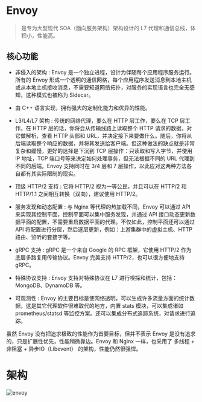 # Envoy

>  是专为大型现代 SOA（面向服务架构）架构设计的 L7 代理和通信总线，体积小，性能高。

## 核心功能

* 非侵入的架构 : Envoy 是一个独立进程，设计为伴随每个应用程序服务运行。所有的 Envoy 形成一个透明的通信网格，每个应用程序发送消息到本地主机或从本地主机接收消息，不需要知道网络拓扑，对服务的实现语言也完全无感知，这种模式也被称为 Sidecar。

* 由 C++ 语言实现，拥有强大的定制化能力和优异的性能。

* L3/L4/L7 架构 : 传统的网络代理，要么在 HTTP 层工作，要么在 TCP 层工作。在 HTTP 层的话，你将会从传输线路上读取整个 HTTP 请求的数据，对它做解析，查看 HTTP 头部和 URL，并决定接下来要做什么。随后，你将从后端读取整个响应的数据，并将其发送给客户端。但这种做法的缺点就是非常复杂和缓慢，更好的选择是下沉到 TCP 层操作：只读取和写入字节，并使用 IP 地址，TCP 端口号等来决定如何处理事务，但无法根据不同的 URL 代理到不同的后端。Envoy 支持同时在 3/4 层和 7 层操作，以此应对这两种方法各自都有其实际限制的现实。

* 顶级 HTTP/2 支持 : 它将 HTTP/2 视为一等公民，并且可以在 HTTP/2 和 HTTP/1.1 之间相互转换（双向），建议使用 HTTP/2。

* 服务发现和动态配置 : 与 Nginx 等代理的热加载不同，Envoy 可以通过 API 来实现其控制平面，控制平面可以集中服务发现，并通过 API 接口动态更新数据平面的配置，不需要重启数据平面的代理。不仅如此，控制平面还可以通过 API 将配置进行分层，然后逐层更新，例如：上游集群中的虚拟主机、HTTP 路由、监听的套接字等。

* gRPC 支持 : gRPC 是一个来自 Google 的 RPC 框架，它使用 HTTP/2 作为底层多路复用传输协议。Envoy 完美支持 HTTP/2，也可以很方便地支持 gRPC。

* 特殊协议支持 : Envoy 支持对特殊协议在 L7 进行嗅探和统计，包括：MongoDB、DynamoDB 等。

* 可观测性 : Envoy 的主要目标是使网络透明，可以生成许多流量方面的统计数据，这是其它代理软件很难取代的地方，内置 stats 模块，可以集成诸如 prometheus/statsd 等监控方案。还可以集成分布式追踪系统，对请求进行追踪。

虽然 Envoy 没有把追求极致的性能作为首要目标，但并不表示 Envoy 是没有追求的，只是扩展性优先，性能稍微靠边。Envoy 和 Nginx 一样，也采用了 多线程 + 非阻塞 + 异步IO（Libevent） 的架构，性能仍然很强悍。

# 架构

![envoy](https://cdn.jsdelivr.net/gh/yangchuansheng/imghosting/img/20200504160047.png)
